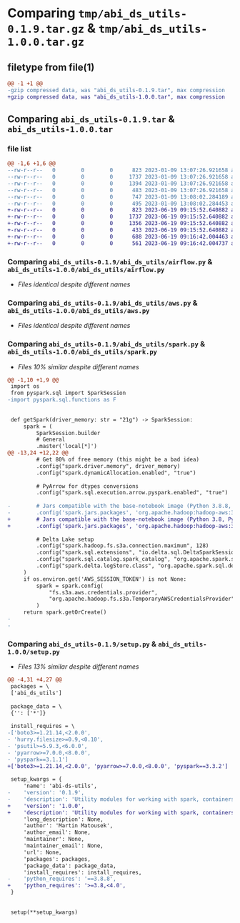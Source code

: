 # Comparing `tmp/abi_ds_utils-0.1.9.tar.gz` & `tmp/abi_ds_utils-1.0.0.tar.gz`

## filetype from file(1)

```diff
@@ -1 +1 @@
-gzip compressed data, was "abi_ds_utils-0.1.9.tar", max compression
+gzip compressed data, was "abi_ds_utils-1.0.0.tar", max compression
```

## Comparing `abi_ds_utils-0.1.9.tar` & `abi_ds_utils-1.0.0.tar`

### file list

```diff
@@ -1,6 +1,6 @@
--rw-r--r--   0        0        0      823 2023-01-09 13:07:26.921658 abi_ds_utils-0.1.9/abi_ds_utils/airflow.py
--rw-r--r--   0        0        0     1737 2023-01-09 13:07:26.921658 abi_ds_utils-0.1.9/abi_ds_utils/aws.py
--rw-r--r--   0        0        0     1394 2023-01-09 13:07:26.921658 abi_ds_utils-0.1.9/abi_ds_utils/spark.py
--rw-r--r--   0        0        0      483 2023-01-09 13:07:26.921658 abi_ds_utils-0.1.9/pyproject.toml
--rw-r--r--   0        0        0      747 2023-01-09 13:08:02.284189 abi_ds_utils-0.1.9/setup.py
--rw-r--r--   0        0        0      495 2023-01-09 13:08:02.284453 abi_ds_utils-0.1.9/PKG-INFO
+-rw-r--r--   0        0        0      823 2023-06-19 09:15:52.640882 abi_ds_utils-1.0.0/abi_ds_utils/airflow.py
+-rw-r--r--   0        0        0     1737 2023-06-19 09:15:52.640882 abi_ds_utils-1.0.0/abi_ds_utils/aws.py
+-rw-r--r--   0        0        0     1356 2023-06-19 09:15:52.640882 abi_ds_utils-1.0.0/abi_ds_utils/spark.py
+-rw-r--r--   0        0        0      433 2023-06-19 09:15:52.640882 abi_ds_utils-1.0.0/pyproject.toml
+-rw-r--r--   0        0        0      688 2023-06-19 09:16:42.004463 abi_ds_utils-1.0.0/setup.py
+-rw-r--r--   0        0        0      561 2023-06-19 09:16:42.004737 abi_ds_utils-1.0.0/PKG-INFO
```

### Comparing `abi_ds_utils-0.1.9/abi_ds_utils/airflow.py` & `abi_ds_utils-1.0.0/abi_ds_utils/airflow.py`

 * *Files identical despite different names*

### Comparing `abi_ds_utils-0.1.9/abi_ds_utils/aws.py` & `abi_ds_utils-1.0.0/abi_ds_utils/aws.py`

 * *Files identical despite different names*

### Comparing `abi_ds_utils-0.1.9/abi_ds_utils/spark.py` & `abi_ds_utils-1.0.0/abi_ds_utils/spark.py`

 * *Files 10% similar despite different names*

```diff
@@ -1,10 +1,9 @@
 import os
 from pyspark.sql import SparkSession
-import pyspark.sql.functions as F
 
 
 def getSpark(driver_memory: str = "21g") -> SparkSession:
     spark = (
         SparkSession.builder
         # General
         .master('local[*]')
@@ -13,24 +12,22 @@
         # Get 80% of free memory (this might be a bad idea)
         .config("spark.driver.memory", driver_memory)
         .config("spark.dynamicAllocation.enabled", "true")
 
         # PyArrow for dtypes conversions
         .config("spark.sql.execution.arrow.pyspark.enabled", "true")
 
-        # Jars compatible with the base-notebook image (Python 3.8.8, PySpark 3.1.1)
-        .config('spark.jars.packages', 'org.apache.hadoop:hadoop-aws:3.1.1,io.delta:delta-core_2.12:1.0.1')
+        # Jars compatible with the base-notebook image (Python 3.8, PySpark 3.3.2)
+        .config('spark.jars.packages', 'org.apache.hadoop:hadoop-aws:3.3.2,io.delta:delta-core_2.13:2.2.0')
 
         # Delta Lake setup
         .config("spark.hadoop.fs.s3a.connection.maximum", 128)
         .config("spark.sql.extensions", "io.delta.sql.DeltaSparkSessionExtension")
         .config("spark.sql.catalog.spark_catalog", "org.apache.spark.sql.delta.catalog.DeltaCatalog")
         .config("spark.delta.logStore.class", "org.apache.spark.sql.delta.storage.S3SingleDriverLogStore")
     )
     if os.environ.get('AWS_SESSION_TOKEN') is not None:
         spark = spark.config(
             "fs.s3a.aws.credentials.provider",
             "org.apache.hadoop.fs.s3a.TemporaryAWSCredentialsProvider"
         )
     return spark.getOrCreate()
-
-
```

### Comparing `abi_ds_utils-0.1.9/setup.py` & `abi_ds_utils-1.0.0/setup.py`

 * *Files 13% similar despite different names*

```diff
@@ -4,31 +4,27 @@
 packages = \
 ['abi_ds_utils']
 
 package_data = \
 {'': ['*']}
 
 install_requires = \
-['boto3>=1.21.14,<2.0.0',
- 'hurry.filesize>=0.9,<0.10',
- 'psutil>=5.9.3,<6.0.0',
- 'pyarrow>=7.0.0,<8.0.0',
- 'pyspark==3.1.1']
+['boto3>=1.21.14,<2.0.0', 'pyarrow>=7.0.0,<8.0.0', 'pyspark==3.3.2']
 
 setup_kwargs = {
     'name': 'abi-ds-utils',
-    'version': '0.1.9',
-    'description': 'Utility modules for working with spark, containers, aws and many more.',
+    'version': '1.0.0',
+    'description': 'Utility modules for working with spark, containers, aws and more.',
     'long_description': None,
     'author': 'Martin Matousek',
     'author_email': None,
     'maintainer': None,
     'maintainer_email': None,
     'url': None,
     'packages': packages,
     'package_data': package_data,
     'install_requires': install_requires,
-    'python_requires': '==3.8.8',
+    'python_requires': '>=3.8,<4.0',
 }
 
 
 setup(**setup_kwargs)
```

